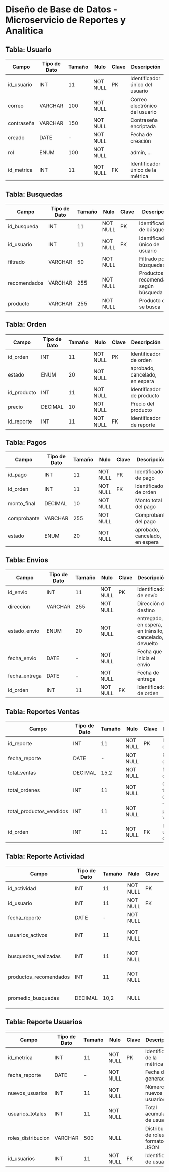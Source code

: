 # Diseño de Base de Datos - Microservicio de Reportes y Analítica

## Tabla: Usuario
| Campo       | Tipo de Dato | Tamaño | Nulo     | Clave | Descripción                         |
|------------|-------------|-------|---------|-------|-------------------------------------|
| id_usuario | INT         | 11    | NOT NULL | PK    | Identificador único del usuario     |
| correo     | VARCHAR     | 100   | NOT NULL |       | Correo electrónico del usuario      |
| contraseña | VARCHAR     | 150   | NOT NULL |       | Contraseña encriptada               |
| creado     | DATE     | -  | NOT NULL |       | Fecha de creación                   |
| rol        | ENUM        | 100   | NOT NULL |       | admin, ...                          |
| id_metrica | INT         | 11    | NOT NULL | FK    | Identificador único de la métrica  |

## Tabla: Busquedas
| Campo        | Tipo de Dato | Tamaño | Nulo     | Clave | Descripción                                 |
|-------------|-------------|-------|---------|-------|---------------------------------------------|
| id_busqueda | INT         | 11    | NOT NULL | PK    | Identificador de búsqueda                  |
| id_usuario  | INT         | 11    | NOT NULL | FK    | Identificador único de usuario             |
| filtrado    | VARCHAR     | 50    | NOT NULL |       | Filtrado por búsquedas                      |
| recomendados| VARCHAR     | 255   | NOT NULL |       | Productos recomendados según búsqueda      |
| producto    | VARCHAR     | 255   | NOT NULL |       | Producto que se busca                       |

## Tabla: Orden
| Campo      | Tipo de Dato | Tamaño | Nulo     | Clave | Descripción                  |
|-----------|-------------|-------|---------|-------|------------------------------|
| id_orden  | INT         | 11    | NOT NULL | PK    | Identificador de orden       |
| estado    | ENUM        | 20    | NOT NULL |       | aprobado, cancelado, en espera |
| id_producto | INT       | 11    | NOT NULL |       | Identificador de producto   |
| precio    | DECIMAL     | 10    | NOT NULL |       | Precio del producto          |
| id_reporte| INT         | 11    | NOT NULL | FK    | Identificador de reporte     |

## Tabla: Pagos
| Campo       | Tipo de Dato | Tamaño | Nulo     | Clave | Descripción                  |
|------------|-------------|-------|---------|-------|------------------------------|
| id_pago    | INT         | 11    | NOT NULL | PK    | Identificador de pago        |
| id_orden   | INT         | 11    | NOT NULL | FK    | Identificador de orden       |
| monto_final| DECIMAL     | 10    | NOT NULL |       | Monto total del pago         |
| comprobante| VARCHAR     | 255   | NOT NULL |       | Comprobante del pago         |
| estado     | ENUM        | 20    | NOT NULL |       | aprobado, cancelado, en espera |

## Tabla: Envios
| Campo        | Tipo de Dato | Tamaño | Nulo     | Clave | Descripción                       |
|-------------|-------------|-------|---------|-------|-----------------------------------|
| id_envio    | INT         | 11    | NOT NULL | PK    | Identificador de envío           |
| direccion   | VARCHAR     | 255   | NOT NULL |       | Dirección de destino             |
| estado_envio| ENUM        | 20    | NOT NULL |       | entregado, en espera, en tránsito, cancelado, devuelto |
| fecha_envio | DATE        | -     | NOT NULL |       | Fecha que inicia el envío        |
| fecha_entrega| DATE       | -     | NOT NULL |       | Fecha de entrega                 |
| id_orden    | INT         | 11    | NOT NULL | FK    | Identificador de orden           |

## Tabla: Reportes Ventas
| Campo                 | Tipo de Dato | Tamaño   | Nulo     | Clave | Descripción                         |
|----------------------|-------------|---------|---------|-------|-------------------------------------|
| id_reporte           | INT         | 11      | NOT NULL | PK    | Identificador del reporte           |
| fecha_reporte        | DATE        | -       | NOT NULL |       | Fecha de generación                 |
| total_ventas         | DECIMAL     | 15,2    | NOT NULL |       | Monto total de ventas               |
| total_ordenes        | INT         | 11      | NOT NULL |       | Cantidad total de órdenes           |
| total_productos_vendidos | INT     | 11      | NOT NULL |       | Total de productos vendidos         |
| id_orden             | INT         | 11      | NOT NULL | FK    | Identificador único de orden        |

## Tabla: Reporte Actividad
| Campo                  | Tipo de Dato | Tamaño   | Nulo     | Clave | Descripción                        |
|------------------------|-------------|---------|---------|-------|------------------------------------|
| id_actividad          | INT         | 11      | NOT NULL | PK    | Identificador del reporte          |
| id_usuario             | INT         | 11      | NOT NULL | FK    | Identificador del usuario          |
| fecha_reporte          | DATE        | -       | NOT NULL |       | Fecha de generación                |
| usuarios_activos       | INT         | 11      | NOT NULL |       | Número de usuarios activos         |
| busquedas_realizadas   | INT         | 11      | NOT NULL |       | Total de búsquedas realizadas      |
| productos_recomendados | INT         | 11      | NOT NULL |       | Total de productos recomendados    |
| promedio_busquedas     | DECIMAL     | 10,2    | NULL     |       | Promedio de búsquedas por usuario |

## Tabla: Reporte Usuarios
| Campo               | Tipo de Dato | Tamaño  | Nulo     | Clave | Descripción                              |
|--------------------|-------------|--------|---------|-------|------------------------------------------|
| id_metrica          | INT         | 11     | NOT NULL | PK    | Identificador de la métrica             |
| fecha_reporte       | DATE        | -      | NOT NULL |       | Fecha de generación                      |
| nuevos_usuarios     | INT         | 11     | NOT NULL |       | Número de nuevos usuarios                |
| usuarios_totales    | INT         | 11     | NOT NULL |       | Total acumulado de usuarios              |
| roles_distribucion  | VARCHAR     | 500    | NULL     |       | Distribución de roles en formato JSON    |
| id_usuarios         | INT         | 11     | NOT NULL | FK    | Identificador de usuario                 |
